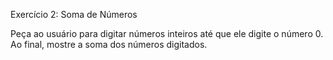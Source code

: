Exercício 2: Soma de Números  

Peça ao usuário para digitar números inteiros até que ele digite o número 0. Ao final, mostre a soma dos números digitados.  
